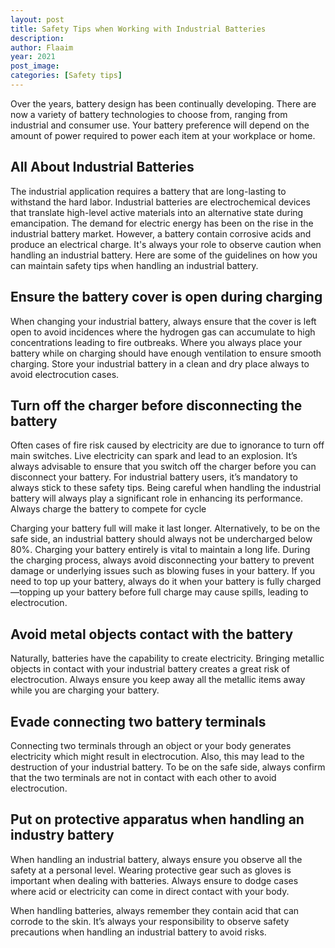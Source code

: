 ```yaml
---
layout: post
title: Safety Tips when Working with Industrial Batteries
description:  
author: Flaaim
year: 2021
post_image: 
categories: [Safety tips]
---
```


Over the years, battery design has been continually developing. There are now a variety of battery technologies to choose from, ranging from industrial and consumer use. Your battery preference will depend on the amount of power required to power each item at your workplace or home.

## All About Industrial Batteries

The industrial application requires a battery that are long-lasting to withstand the hard labor. Industrial batteries are electrochemical devices that translate high-level active materials into an alternative state during emancipation. The demand for electric energy has been on the rise in the industrial battery market. However, a battery contain corrosive acids and produce an electrical charge. It's always your role to observe caution when handling an industrial battery. Here are some of the guidelines on how you can maintain safety tips when handling an industrial battery.

## Ensure the battery cover is open during charging

When changing your industrial battery, always ensure that the cover is left open to avoid incidences where the hydrogen gas can accumulate to high concentrations leading to fire outbreaks. Where you always place your battery while on charging should have enough ventilation to ensure smooth charging. Store your industrial battery in a clean and dry place always to avoid electrocution cases.

## Turn off the charger before disconnecting the battery

Often cases of fire risk caused by electricity are due to ignorance to turn off main switches. Live electricity can spark and lead to an explosion. It’s always advisable to ensure that you switch off the charger before you can disconnect your battery. For industrial battery users, it’s mandatory to always stick to these safety tips. Being careful when handling the industrial battery will always play a significant role in enhancing its performance.
Always charge the battery to compete for cycle

Charging your battery full will make it last longer. Alternatively, to be on the safe side, an industrial battery should always not be undercharged below 80%. Charging your battery entirely is vital to maintain a long life. During the charging process, always avoid disconnecting your battery to prevent damage or underlying issues such as blowing fuses in your battery. If you need to top up your battery, always do it when your battery is fully charged—topping up your battery before full charge may cause spills, leading to electrocution.

## Avoid metal objects contact with the battery

Naturally, batteries have the capability to create electricity. Bringing metallic objects in contact with your industrial battery creates a great risk of electrocution. Always ensure you keep away all the metallic items away while you are charging your battery.

## Evade connecting two battery terminals

Connecting two terminals through an object or your body generates electricity which might result in electrocution. Also, this may lead to the destruction of your industrial battery. To be on the safe side, always confirm that the two terminals are not in contact with each other to avoid electrocution.

## Put on protective apparatus when handling an industry battery

When handling an industrial battery, always ensure you observe all the safety at a personal level. Wearing protective gear such as gloves is important when dealing with batteries. Always ensure to dodge cases where acid or electricity can come in direct contact with your body.

When handling batteries, always remember they contain acid that can corrode to the skin. It’s always your responsibility to observe safety precautions when handling an industrial battery to avoid risks.
